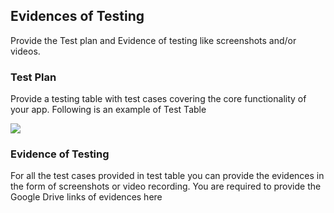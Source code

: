 ## Evidences of Testing

Provide the Test plan and Evidence of testing like screenshots and/or videos. 

### Test Plan
Provide a testing table with test cases covering the core functionality of your app. Following is an example of Test Table

![]([https://pandao.github.io/editor.md/examples/images/4.jpg](https://drive.google.com/file/d/1OZpHuHARtM0LGDqq51ReP9zghdaEvOt2/view?usp=share_link))

### Evidence of Testing
For all the test cases provided in test table you can provide the evidences in the form of screenshots or video recording.
You are required to provide the Google Drive links of evidences here
